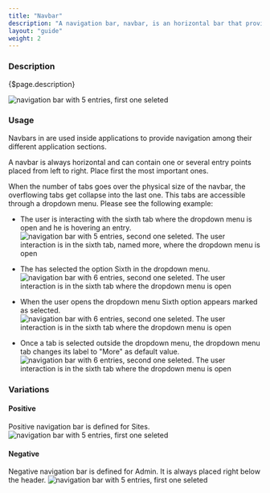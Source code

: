 ```yaml
---
title: "Navbar"
description: "A navigation bar, navbar, is an horizontal bar that provides several access points to different parts of a system."
layout: "guide"
weight: 2
---
```


### Description

{$page.description}

![navigation bar with 5 entries, first one seleted](../../../images/Navbar.png)

### Usage

Navbars in are used inside applications to provide navigation among their different application sections.

A navbar is always horizontal and can contain one or several entry points placed from left to right. Place first the most important ones.

When the number of tabs goes over the physical size of the navbar, the overflowing tabs get collapse into the last one. This tabs are accessible through a dropdown menu. Please see the following example:

* The user is interacting with the sixth tab where the dropdown menu is open and he is hovering an entry.
![navigation bar with 5 entries, second one seleted. The user interaction is in the sixth tab, named more, where the dropdown menu is open](../../../images/NavBarSecondSelectedDropMenuOpen.png)

* The has selected the option Sixth in the dropdown menu.
![navigation bar with 6 entries, second one seleted. The user interaction is in the sixth tab where the dropdown menu is open](../../../images/NavBarLastSelected.png)

* When the user opens the dropdown menu Sixth option appears marked as selected.
![navigation bar with 6 entries, second one seleted. The user interaction is in the sixth tab where the dropdown menu is open](../../../images/NavBarLastSelectedDropMenuOpen.png)

* Once a tab is selected outside the dropdown menu, the dropdown menu tab changes its label to "More" as default value.
![navigation bar with 6 entries, second one seleted. The user interaction is in the sixth tab where the dropdown menu is open](../../../images/Navbar+Dropdown.png)

### Variations

#### Positive

Positive navigation bar is defined for Sites.
![navigation bar with 5 entries, first one seleted](../../../images/NavbarPositive.png)

#### Negative

Negative navigation bar is defined for Admin. It is always placed right below the header.
![navigation bar with 5 entries, first one seleted](../../../images/Navbar.png)




